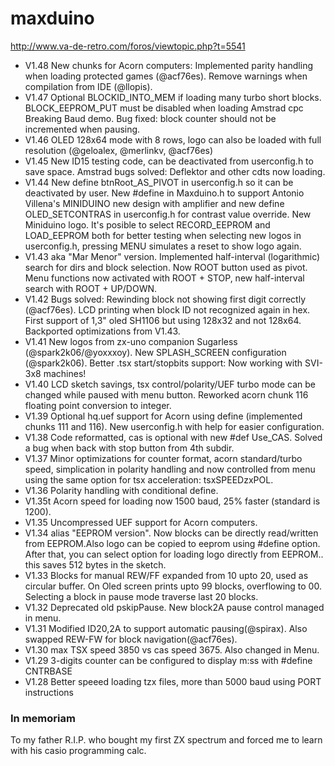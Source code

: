 # maxduino

http://www.va-de-retro.com/foros/viewtopic.php?t=5541

* V1.48 New chunks for Acorn computers: Implemented parity handling when loading protected games (@acf76es). Remove warnings when compilation from IDE (@llopis).
* V1.47 Optional BLOCKID_INTO_MEM if loading many turbo short blocks. BLOCK_EEPROM_PUT must be disabled when loading Amstrad cpc Breaking Baud demo. Bug fixed: block counter should not be incremented when pausing. 
* V1.46 OLED 128x64 mode with 8 rows, logo can also be loaded with full resolution (@geloalex, @merlinkv, @acf76es)
* V1.45 New ID15 testing code, can be deactivated from userconfig.h to save space. Amstrad bugs solved: Deflektor and other cdts now loading.
* V1.44 New define btnRoot_AS_PIVOT in userconfig.h so it can be deactivated by user. New #define in Maxduino.h to support Antonio Villena's MINIDUINO new design with amplifier and new define OLED_SETCONTRAS in userconfig.h for contrast value override. New Miniduino logo. It's posible to select RECORD_EEPROM and LOAD_EEPROM both for better testing when selecting new logos in userconfig.h, pressing MENU simulates a reset to show logo again.
* V1.43 aka "Mar Menor" version. Implemented half-interval (logarithmic) search for dirs and block selection. Now ROOT button used as pivot.
Menu functions now activated with ROOT + STOP, new half-interval search with ROOT + UP/DOWN.
* V1.42 Bugs solved: Rewinding block not showing first digit correctly (@acf76es). LCD printing when block ID not recognized again in hex.
First support of 1,3" oled SH1106 but using 128x32 and not 128x64. Backported optimizations from V1.43.
* V1.41 New logos from zx-uno companion Sugarless (@spark2k06/@yoxxxoy). New SPLASH_SCREEN configuration (@spark2k06).  Better .tsx start/stopbits support: Now working with SVI-3x8 machines!
* V1.40 LCD sketch savings, tsx control/polarity/UEF turbo mode can be changed while paused with menu button. Reworked acorn chunk 116 floating point conversion to integer.
* V1.39 Optional hq.uef support for Acorn using define (implemented chunks 111 and 116). New userconfig.h with help for easier configuration.
* V1.38	Code reformatted, cas is optional with new #def Use_CAS. Solved a bug when back with stop button from 4th subdir.
* V1.37 Minor optimizations for counter format, acorn standard/turbo speed, simplication in polarity handling and now controlled from menu using the same option for tsx acceleration: tsxSPEEDzxPOL.
* V1.36 Polarity handling with conditional define.
* V1.35t Acorn speed for loading now 1500 baud, 25% faster (standard is 1200).
* V1.35 Uncompressed UEF support for Acorn computers.
* V1.34 alias "EEPROM version". Now blocks can be directly read/written from EEPROM.Also logo can be copied to eeprom using #define option.
	After that, you can select option for loading logo directly from EEPROM.. this saves 512 bytes in the sketch.
* V1.33 Blocks for manual REW/FF expanded from 10 upto 20, used as circular buffer. On Oled screen prints upto 99 blocks, 
	overflowing to 00. Selecting a block in pause mode traverse last 20 blocks.
* V1.32 Deprecated old pskipPause. New block2A pause control managed in menu.
* V1.31 Modified ID20,2A to support automatic pausing(@spirax). Also swapped REW-FW for block navigation(@acf76es). 
* V1.30 max TSX speed 3850 vs cas speed 3675. Also changed in Menu.
* V1.29 3-digits counter can be configured to display m:ss with #define CNTRBASE
* V1.28 Better speeed loading tzx files, more than 5000 baud using PORT instructions

### In memoriam

To my father R.I.P. who bought my first ZX spectrum and forced me to learn with his casio programming calc.